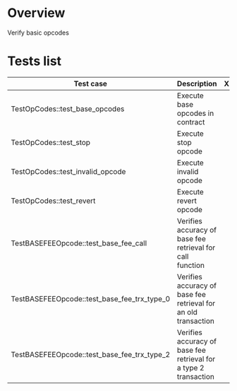 # Overview

Verify basic opcodes

# Tests list

| Test case                                   | Description                                                      | XFailed |
|---------------------------------------------|------------------------------------------------------------------|---------|
| TestOpCodes::test_base_opcodes              | Execute base opcodes in contract                                 |         |
| TestOpCodes::test_stop                      | Execute stop opcode                                              |         |
| TestOpCodes::test_invalid_opcode            | Execute invalid opcode                                           |         |
| TestOpCodes::test_revert                    | Execute revert opcode                                            |         |
| TestBASEFEEOpcode::test_base_fee_call       | Verifies accuracy of base fee retrieval for call function        |         |
| TestBASEFEEOpcode::test_base_fee_trx_type_0 | Verifies accuracy of base fee retrieval for an old transaction   |         |
| TestBASEFEEOpcode::test_base_fee_trx_type_2 | Verifies accuracy of base fee retrieval for a type 2 transaction |         |
